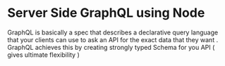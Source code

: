 # Server Side GraphQL using Node 
GraphQL is basically a spec that describes a declarative query language that your clients can use to ask an API for the exact data that they want . GraphQL achieves this by creating strongly typed Schema for you API ( gives ultimate flexibility )